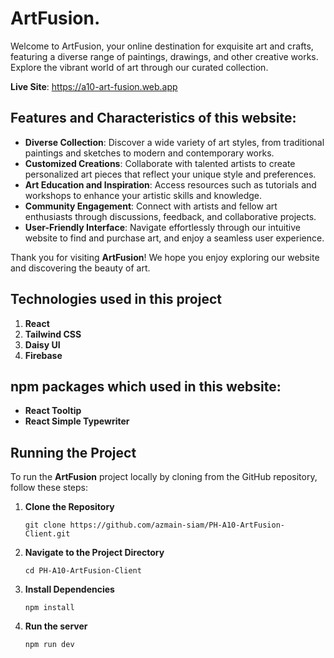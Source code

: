 # ArtFusion.

Welcome to ArtFusion, your online destination for exquisite art and crafts, featuring a diverse range of paintings, drawings, and other creative works. Explore the vibrant world of art through our curated collection.

**Live Site**: https://a10-art-fusion.web.app

## Features and Characteristics of this website:

- **Diverse Collection**: Discover a wide variety of art styles, from traditional paintings and sketches to modern and contemporary works.
- **Customized Creations**: Collaborate with talented artists to create personalized art pieces that reflect your unique style and preferences.
- **Art Education and Inspiration**: Access resources such as tutorials and workshops to enhance your artistic skills and knowledge.
- **Community Engagement**: Connect with artists and fellow art enthusiasts through discussions, feedback, and collaborative projects.
- **User-Friendly Interface**: Navigate effortlessly through our intuitive website to find and purchase art, and enjoy a seamless user experience.

Thank you for visiting **ArtFusion**! We hope you enjoy exploring our website and discovering the beauty of art.

## Technologies used in this project
1. **React**
2. **Tailwind CSS**
3. **Daisy UI**
4. **Firebase**

## npm packages which used in this website:

- **React Tooltip**
- **React Simple Typewriter**


## Running the Project

To run the **ArtFusion** project locally by cloning from the GitHub repository, follow these steps:

1. **Clone the Repository**

   ```terminal
   git clone https://github.com/azmain-siam/PH-A10-ArtFusion-Client.git
2. **Navigate to the Project Directory**

   ```terminal
   cd PH-A10-ArtFusion-Client
3. **Install Dependencies**

   ```terminal
   npm install
4. **Run the server**

   ```terminal
   npm run dev
